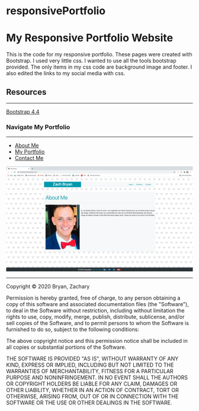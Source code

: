 # responsivePortfolio


# My Responsive Portfolio Website #


This is the code for my responsive portfolio. These pages were created with Bootstrap. I used very little css. I wanted to use all the tools bootstrap provided. The only items in my css code are background image and footer. I also edited the links to my social media with css.

## Resources ##

---


[Bootstrap 4.4](https://getbootstrap.com/)

### Navigate My Portfolio ###

---

* [About Me](https://zacharybryan.github.io/responsivePortfolio/)
* [My Portfolio](https://zacharybryan.github.io/responsivePortfolio/portfolio.html)
* [Contact Me](https://zacharybryan.github.io/responsivePortfolio/contact.html)


![Screenshot of index.html](./assets/screenshot.png)

---

Copyright © 2020 Bryan, Zachary

Permission is hereby granted, free of charge, to any person obtaining a copy of this software and associated documentation files (the "Software"), to deal in the Software without restriction, including without limitation the rights to use, copy, modify, merge, publish, distribute, sublicense, and/or sell copies of the Software, and to permit persons to whom the Software is furnished to do so, subject to the following conditions:

The above copyright notice and this permission notice shall be included in all copies or substantial portions of the Software.

THE SOFTWARE IS PROVIDED "AS IS", WITHOUT WARRANTY OF ANY KIND, EXPRESS OR IMPLIED, INCLUDING BUT NOT LIMITED TO THE WARRANTIES OF MERCHANTABILITY, FITNESS FOR A PARTICULAR PURPOSE AND NONINFRINGEMENT. IN NO EVENT SHALL THE AUTHORS OR COPYRIGHT HOLDERS BE LIABLE FOR ANY CLAIM, DAMAGES OR OTHER LIABILITY, WHETHER IN AN ACTION OF CONTRACT, TORT OR OTHERWISE, ARISING FROM, OUT OF OR IN CONNECTION WITH THE SOFTWARE OR THE USE OR OTHER DEALINGS IN THE SOFTWARE.